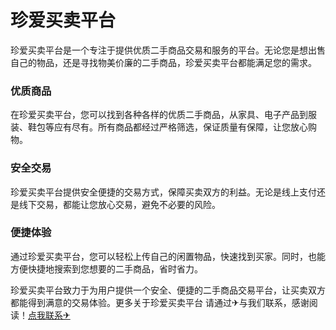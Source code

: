 # 珍爱买卖平台

珍爱买卖平台是一个专注于提供优质二手商品交易和服务的平台。无论您是想出售自己的物品，还是寻找物美价廉的二手商品，珍爱买卖平台都能满足您的需求。

### 优质商品
在珍爱买卖平台，您可以找到各种各样的优质二手商品，从家具、电子产品到服装、鞋包等应有尽有。所有商品都经过严格筛选，保证质量有保障，让您放心购物。

### 安全交易
珍爱买卖平台提供安全便捷的交易方式，保障买卖双方的利益。无论是线上支付还是线下交易，都能让您放心交易，避免不必要的风险。

### 便捷体验
通过珍爱买卖平台，您可以轻松上传自己的闲置物品，快速找到买家。同时，也能方便快捷地搜索到您想要的二手商品，省时省力。

珍爱买卖平台致力于为用户提供一个安全、便捷的二手商品交易平台，让买卖双方都能得到满意的交易体验。更多关于珍爱买卖平台 请通过✈与我们联系，感谢阅读！[点我联系✈](https://cn.G208.com)